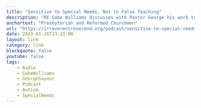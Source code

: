 ```yaml
---
title: "Sensitive to Special Needs, Not to False Teaching"
description: "RE Gabe Williams discusses with Pastor George his work to meet the needs of people with Autism and ADHD and how this has impacted his Shepherding in the local Church. Also, Gabe and George discuss the tenor of online discourse in the PCA as we seek to deal with and address issues threatening orthodoxy."
anchortext: "Presbyterian and Reformed Churchmen"
url: "https://irreverentreverend.org/podcast/sensitive-to-special-needs-not-to-false-teaching/"
date: 2023-01-26T23:23:00
layout: link
category: link
blockquote: false
youtube: false
tags:
    - Audio
    - GabeWilliams
    - GeorgeSayour
    - Podcast
    - Autism
    - SpecialNeeds
---
```


